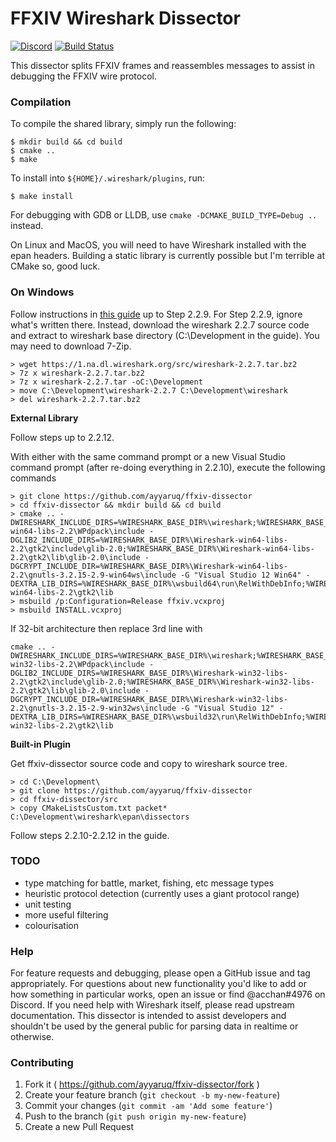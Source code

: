 # FFXIV Wireshark Dissector

[![Discord](https://img.shields.io/badge/discord-dev%40thebalance-blue.svg)](https://discord.gg/wbtVth5) [![Build Status](https://travis-ci.org/ayyaruq/ffxiv-dissector.svg?branch=master)](https://travis-ci.org/ayyaruq/ffxiv-dissector)

This dissector splits FFXIV frames and reassembles messages to assist in
debugging the FFXIV wire protocol.


### Compilation

To compile the shared library, simply run the following:

    $ mkdir build && cd build
    $ cmake ..
    $ make

To install into `${HOME}/.wireshark/plugins`, run:

    $ make install

For debugging with GDB or LLDB, use `cmake -DCMAKE_BUILD_TYPE=Debug ..` instead.

On Linux and MacOS, you will need to have Wireshark installed with the epan
headers. Building a static library
is currently possible but I'm terrible at CMake so, good luck.


### On Windows

Follow instructions in [this guide](https://www.wireshark.org/docs/wsdg_html_chunked/ChSetupWin32.html) up to Step 2.2.9. For Step 2.2.9, ignore what's written there. Instead, download the wireshark 2.2.7 source code and extract to wireshark base directory (C:\Development in the guide). You may need to download 7-Zip.
        
    > wget https://1.na.dl.wireshark.org/src/wireshark-2.2.7.tar.bz2
    > 7z x wireshark-2.2.7.tar.bz2
    > 7z x wireshark-2.2.7.tar -oC:\Development
    > move C:\Development\wireshark-2.2.7 C:\Development\wireshark
    > del wireshark-2.2.7.tar.bz2

**External Library**

Follow steps up to 2.2.12.

With either with the same command prompt or a new Visual Studio command prompt (after re-doing everything in 2.2.10),
execute the following commands

    > git clone https://github.com/ayyaruq/ffxiv-dissector
    > cd ffxiv-dissector && mkdir build && cd build
    > cmake .. -DWIRESHARK_INCLUDE_DIRS=%WIRESHARK_BASE_DIR%\wireshark;%WIRESHARK_BASE_DIR%\wsbuild64;%WIRESHARK_BASE_DIR%\Wireshark-win64-libs-2.2\WPdpack\include -DGLIB2_INCLUDE_DIRS=%WIRESHARK_BASE_DIR%\Wireshark-win64-libs-2.2\gtk2\include\glib-2.0;%WIRESHARK_BASE_DIR%\Wireshark-win64-libs-2.2\gtk2\lib\glib-2.0\include -DGCRYPT_INCLUDE_DIR=%WIRESHARK_BASE_DIR%\Wireshark-win64-libs-2.2\gnutls-3.2.15-2.9-win64ws\include -G "Visual Studio 12 Win64" -DEXTRA_LIB_DIRS=%WIRESHARK_BASE_DIR%\wsbuild64\run\RelWithDebInfo;%WIRESHARK_BASE_DIR%\Wireshark-win64-libs-2.2\gtk2\lib
    > msbuild /p:Configuration=Release ffxiv.vcxproj
    > msbuild INSTALL.vcxproj

If 32-bit architecture then replace 3rd line with

    cmake .. -DWIRESHARK_INCLUDE_DIRS=%WIRESHARK_BASE_DIR%\wireshark;%WIRESHARK_BASE_DIR%\wsbuild32;%WIRESHARK_BASE_DIR%\Wireshark-win32-libs-2.2\WPdpack\include -DGLIB2_INCLUDE_DIRS=%WIRESHARK_BASE_DIR%\Wireshark-win32-libs-2.2\gtk2\include\glib-2.0;%WIRESHARK_BASE_DIR%\Wireshark-win32-libs-2.2\gtk2\lib\glib-2.0\include -DGCRYPT_INCLUDE_DIR=%WIRESHARK_BASE_DIR%\Wireshark-win32-libs-2.2\gnutls-3.2.15-2.9-win32ws\include -G "Visual Studio 12" -DEXTRA_LIB_DIRS=%WIRESHARK_BASE_DIR%\wsbuild32\run\RelWithDebInfo;%WIRESHARK_BASE_DIR%\Wireshark-win32-libs-2.2\gtk2\lib

**Built-in Plugin**

Get ffxiv-dissector source code and copy to wireshark source tree.

    > cd C:\Development\
    > git clone https://github.com/ayyaruq/ffxiv-dissector
    > cd ffxiv-dissector/src
    > copy CMakeListsCustom.txt packet* C:\Development\wireshark\epan\dissectors

Follow steps 2.2.10-2.2.12 in the guide.

### TODO

* type matching for battle, market, fishing, etc message types
* heuristic protocol detection (currently uses a giant protocol range)
* unit testing
* more useful filtering
* colourisation


### Help

For feature requests and debugging, please open a GitHub issue and tag
appropriately. For questions about new functionality you'd like to add
or how something in particular works, open an issue or find @acchan#4976
on Discord. If you need help with Wireshark itself, please read upstream
documentation. This dissector is intended to assist developers and shouldn't
be used by the general public for parsing data in realtime or otherwise.


### Contributing

1. Fork it ( https://github.com/ayyaruq/ffxiv-dissector/fork )
2. Create your feature branch (`git checkout -b my-new-feature`)
3. Commit your changes (`git commit -am 'Add some feature'`)
4. Push to the branch (`git push origin my-new-feature`)
5. Create a new Pull Request
